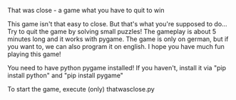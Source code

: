 That was close - a game what you have to quit to win

This game isn't that easy to close. But that's what you're supposed to do... Try to quit the game by solving small puzzles! The gameplay is about 5 minutes long and it works with pygame. The game is only on german, but if you want to, we can also program it on english. I hope you have much fun playing this game!

You need to have python pygame installed!
If you haven't, install it via "pip install python" and "pip install pygame"

To start the game, execute (only) thatwasclose.py
